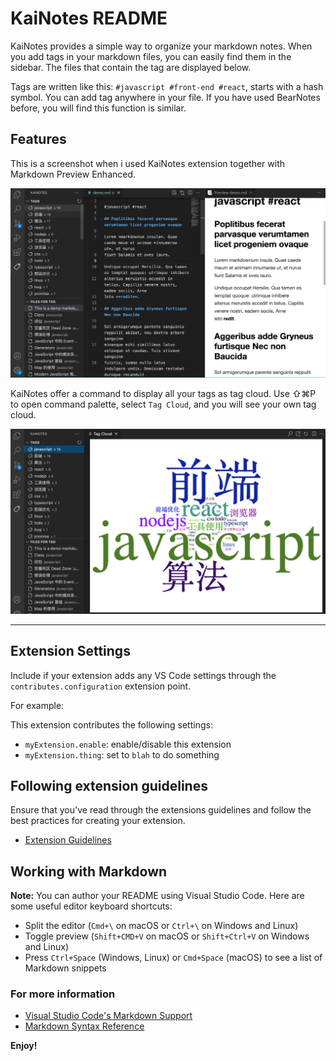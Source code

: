 # KaiNotes README

KaiNotes provides a simple way to organize your markdown notes. When you add tags in your markdown files, you can easily find them in the sidebar. The files that contain the tag are displayed below. 

Tags are written like this: `#javascript #front-end #react`, starts with a hash symbol. You can add tag anywhere in your file. If you have used BearNotes before, you will find this function is similar.

## Features

This is a screenshot when i used KaiNotes extension together with Markdown Preview Enhanced.

![main](screenshots/main.png)

KaiNotes offer a command to display all your tags as tag cloud. Use ⇧⌘P to open command palette, select `Tag Cloud`, and you will see your own tag cloud.

![tag cloud](screenshots/tag-cloud.png)

---

## Extension Settings

Include if your extension adds any VS Code settings through the `contributes.configuration` extension point.

For example:

This extension contributes the following settings:

* `myExtension.enable`: enable/disable this extension
* `myExtension.thing`: set to `blah` to do something

## Following extension guidelines

Ensure that you've read through the extensions guidelines and follow the best practices for creating your extension.

* [Extension Guidelines](https://code.visualstudio.com/api/references/extension-guidelines)

## Working with Markdown

**Note:** You can author your README using Visual Studio Code.  Here are some useful editor keyboard shortcuts:

* Split the editor (`Cmd+\` on macOS or `Ctrl+\` on Windows and Linux)
* Toggle preview (`Shift+CMD+V` on macOS or `Shift+Ctrl+V` on Windows and Linux)
* Press `Ctrl+Space` (Windows, Linux) or `Cmd+Space` (macOS) to see a list of Markdown snippets

### For more information

* [Visual Studio Code's Markdown Support](http://code.visualstudio.com/docs/languages/markdown)
* [Markdown Syntax Reference](https://help.github.com/articles/markdown-basics/)

**Enjoy!**
